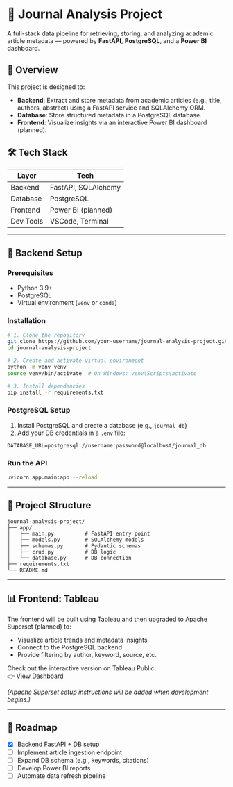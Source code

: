 # 🧠 Journal Analysis Project

A full-stack data pipeline for retrieving, storing, and analyzing academic article metadata — powered by **FastAPI**, **PostgreSQL**, and a **Power BI** dashboard.

## 📌 Overview

This project is designed to:
- **Backend**: Extract and store metadata from academic articles (e.g., title, authors, abstract) using a FastAPI service and SQLAlchemy ORM.
- **Database**: Store structured metadata in a PostgreSQL database.
- **Frontend**: Visualize insights via an interactive Power BI dashboard (planned).

## 🛠 Tech Stack

| Layer     | Tech                  |
|-----------|-----------------------|
| Backend   | FastAPI, SQLAlchemy   |
| Database  | PostgreSQL            |
| Frontend  | Power BI (planned)    |
| Dev Tools | VSCode, Terminal      |

---

## 🔧 Backend Setup

### Prerequisites
- Python 3.9+
- PostgreSQL
- Virtual environment (`venv` or `conda`)

### Installation

```bash
# 1. Clone the repository
git clone https://github.com/your-username/journal-analysis-project.git
cd journal-analysis-project

# 2. Create and activate virtual environment
python -m venv venv
source venv/bin/activate  # On Windows: venv\Scripts\activate

# 3. Install dependencies
pip install -r requirements.txt
```

### PostgreSQL Setup

1. Install PostgreSQL and create a database (e.g., `journal_db`)
2. Add your DB credentials in a `.env` file:

```
DATABASE_URL=postgresql://username:password@localhost/journal_db
```

### Run the API

```bash
uvicorn app.main:app --reload
```

---

## 🧱 Project Structure

```
journal-analysis-project/
├── app/
│   ├── main.py          # FastAPI entry point
│   ├── models.py        # SQLAlchemy models
│   ├── schemas.py       # Pydantic schemas
│   ├── crud.py          # DB logic
│   └── database.py      # DB connection
├── requirements.txt
└── README.md
```

---

## 📊 Frontend: Tableau

The frontend will be built using Tableau and then upgraded to Apache Superset (planned) to:
- Visualize article trends and metadata insights
- Connect to the PostgreSQL backend
- Provide filtering by author, keyword, source, etc.

Check out the interactive version on Tableau Public:  
👉 [View Dashboard](https://public.tableau.com/app/profile/your-username/viz/your-dashboard-name)

*(Apache Superset setup instructions will be added when development begins.)*

---

## 🚧 Roadmap

- [x] Backend FastAPI + DB setup
- [ ] Implement article ingestion endpoint
- [ ] Expand DB schema (e.g., keywords, citations)
- [ ] Develop Power BI reports
- [ ] Automate data refresh pipeline
